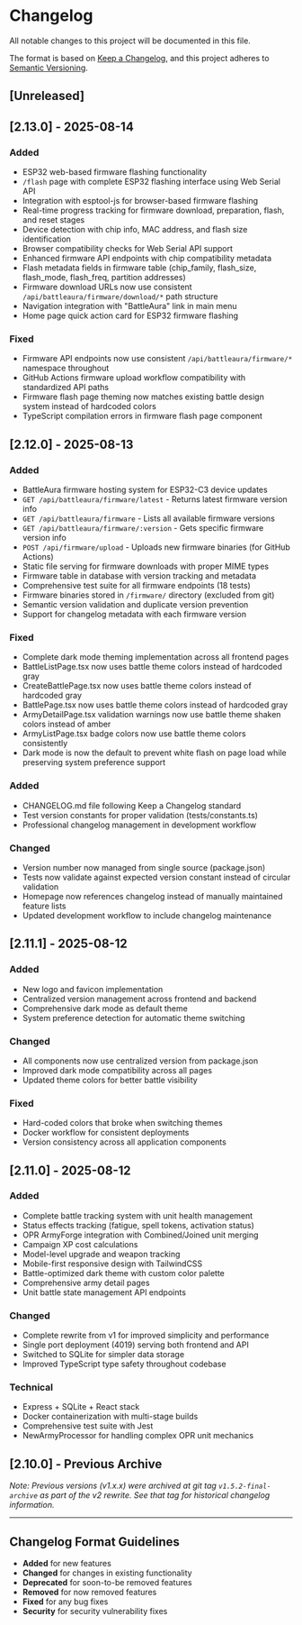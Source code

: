 # Changelog

All notable changes to this project will be documented in this file.

The format is based on [Keep a Changelog](https://keepachangelog.com/en/1.0.0/),
and this project adheres to [Semantic Versioning](https://semver.org/spec/v2.0.0.html).

## [Unreleased]

## [2.13.0] - 2025-08-14

### Added
- ESP32 web-based firmware flashing functionality 
- `/flash` page with complete ESP32 flashing interface using Web Serial API
- Integration with esptool-js for browser-based firmware flashing
- Real-time progress tracking for firmware download, preparation, flash, and reset stages
- Device detection with chip info, MAC address, and flash size identification
- Browser compatibility checks for Web Serial API support
- Enhanced firmware API endpoints with chip compatibility metadata
- Flash metadata fields in firmware table (chip_family, flash_size, flash_mode, flash_freq, partition addresses)
- Firmware download URLs now use consistent `/api/battleaura/firmware/download/*` path structure
- Navigation integration with "BattleAura" link in main menu
- Home page quick action card for ESP32 firmware flashing

### Fixed
- Firmware API endpoints now use consistent `/api/battleaura/firmware/*` namespace throughout
- GitHub Actions firmware upload workflow compatibility with standardized API paths
- Firmware flash page theming now matches existing battle design system instead of hardcoded colors
- TypeScript compilation errors in firmware flash page component

## [2.12.0] - 2025-08-13

### Added
- BattleAura firmware hosting system for ESP32-C3 device updates
- `GET /api/battleaura/firmware/latest` - Returns latest firmware version info
- `GET /api/battleaura/firmware` - Lists all available firmware versions  
- `GET /api/battleaura/firmware/:version` - Gets specific firmware version info
- `POST /api/firmware/upload` - Uploads new firmware binaries (for GitHub Actions)
- Static file serving for firmware downloads with proper MIME types
- Firmware table in database with version tracking and metadata
- Comprehensive test suite for all firmware endpoints (18 tests)
- Firmware binaries stored in `/firmware/` directory (excluded from git)
- Semantic version validation and duplicate version prevention
- Support for changelog metadata with each firmware version

### Fixed
- Complete dark mode theming implementation across all frontend pages
- BattleListPage.tsx now uses battle theme colors instead of hardcoded gray
- CreateBattlePage.tsx now uses battle theme colors instead of hardcoded gray  
- BattlePage.tsx now uses battle theme colors instead of hardcoded gray
- ArmyDetailPage.tsx validation warnings now use battle theme shaken colors instead of amber
- ArmyListPage.tsx badge colors now use battle theme colors consistently
- Dark mode is now the default to prevent white flash on page load while preserving system preference support

### Added
- CHANGELOG.md file following Keep a Changelog standard
- Test version constants for proper validation (tests/constants.ts)
- Professional changelog management in development workflow

### Changed
- Version number now managed from single source (package.json)
- Tests now validate against expected version constant instead of circular validation
- Homepage now references changelog instead of manually maintained feature lists
- Updated development workflow to include changelog maintenance

## [2.11.1] - 2025-08-12

### Added
- New logo and favicon implementation
- Centralized version management across frontend and backend
- Comprehensive dark mode as default theme
- System preference detection for automatic theme switching

### Changed
- All components now use centralized version from package.json
- Improved dark mode compatibility across all pages
- Updated theme colors for better battle visibility

### Fixed
- Hard-coded colors that broke when switching themes
- Docker workflow for consistent deployments
- Version consistency across all application components

## [2.11.0] - 2025-08-12

### Added
- Complete battle tracking system with unit health management
- Status effects tracking (fatigue, spell tokens, activation status)
- OPR ArmyForge integration with Combined/Joined unit merging
- Campaign XP cost calculations
- Model-level upgrade and weapon tracking
- Mobile-first responsive design with TailwindCSS
- Battle-optimized dark theme with custom color palette
- Comprehensive army detail pages
- Unit battle state management API endpoints

### Changed
- Complete rewrite from v1 for improved simplicity and performance
- Single port deployment (4019) serving both frontend and API
- Switched to SQLite for simpler data storage
- Improved TypeScript type safety throughout codebase

### Technical
- Express + SQLite + React stack
- Docker containerization with multi-stage builds
- Comprehensive test suite with Jest
- NewArmyProcessor for handling complex OPR unit mechanics

## [2.10.0] - Previous Archive

*Note: Previous versions (v1.x.x) were archived at git tag `v1.5.2-final-archive` as part of the v2 rewrite. See that tag for historical changelog information.*

---

## Changelog Format Guidelines

- **Added** for new features
- **Changed** for changes in existing functionality  
- **Deprecated** for soon-to-be removed features
- **Removed** for now removed features
- **Fixed** for any bug fixes
- **Security** for security vulnerability fixes